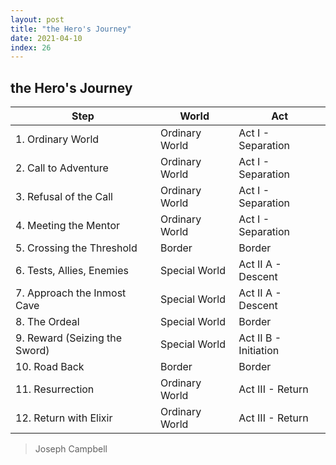 ```yaml
---
layout: post
title: "the Hero's Journey"
date: 2021-04-10
index: 26
---
```



## the Hero's Journey

| Step | World | Act | 
|------|-------|-----|
| 1. Ordinary World | Ordinary World | Act I - Separation |
| 2. Call to Adventure | Ordinary World | Act I - Separation |
| 3. Refusal of the Call | Ordinary World | Act I - Separation |
| 4. Meeting the Mentor | Ordinary World | Act I - Separation |
| 5. Crossing the Threshold | Border | Border |
| 6. Tests, Allies, Enemies | Special World | Act II A - Descent |
| 7. Approach the Inmost Cave | Special World | Act II A - Descent |
| 8. The Ordeal | Special World | Border |
| 9. Reward (Seizing the Sword) | Special World | Act II B - Initiation|
| 10. Road Back | Border | Border |
| 11. Resurrection | Ordinary World | Act III - Return |
| 12. Return with Elixir | Ordinary World | Act III - Return |

> Joseph Campbell 
